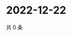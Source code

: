 # 2022-12-22

共 0 条

<!-- BEGIN WEIBO -->
<!-- 最后更新时间 Thu Dec 22 2022 02:01:19 GMT+0800 (China Standard Time) -->

<!-- END WEIBO -->

